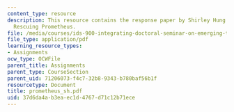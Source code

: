 ```yaml
---
content_type: resource
description: This resource contains the response paper by Shirley Hung on the book
  Rescuing Prometheus.
file: /media/courses/ids-900-integrating-doctoral-seminar-on-emerging-technologies-fall-2005/37d6da4ab3eaec1d4767d71c12b71ece_prometheus_sh.pdf
file_type: application/pdf
learning_resource_types:
- Assignments
ocw_type: OCWFile
parent_title: Assignments
parent_type: CourseSection
parent_uid: 71206073-f4c7-32b8-9343-b780baf56b1f
resourcetype: Document
title: prometheus_sh.pdf
uid: 37d6da4a-b3ea-ec1d-4767-d71c12b71ece
---
```

